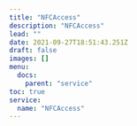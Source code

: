```yaml
---
title: "NFCAccess"
description: "NFCAccess"
lead: ""
date: 2021-09-27T18:51:43.251Z
draft: false
images: []
menu:
  docs:
    parent: "service"
toc: true
service:
  name: "NFCAccess"
---
```

